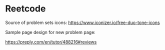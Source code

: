 # Reetcode


Source of problem sets icons: https://www.iconizer.io/free-duo-tone-icons

Sample page design for new problem page:

https://preply.com/en/tutor/488216#reviews

